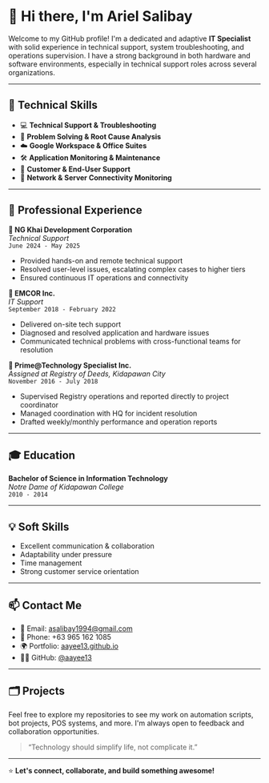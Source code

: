 # 👋 Hi there, I'm Ariel Salibay

Welcome to my GitHub profile! I'm a dedicated and adaptive **IT Specialist** with solid experience in technical support, system troubleshooting, and operations supervision. I have a strong background in both hardware and software environments, especially in technical support roles across several organizations.

<!--![GitHub Banner](https://github.com/aayee13/aayee13/blob/main/assets/banner.png) <!-- Optional: replace with a real banner or remove this line -->

---

## 🔧 Technical Skills

- 💻 **Technical Support & Troubleshooting**
- 🧠 **Problem Solving & Root Cause Analysis**
- ☁️ **Google Workspace & Office Suites**
- 🛠️ **Application Monitoring & Maintenance**
- 🤝 **Customer & End-User Support**
- 📡 **Network & Server Connectivity Monitoring**

---

## 🧪 Professional Experience

**📍 NG Khai Development Corporation**  
*Technical Support*  
`June 2024 - May 2025`  
- Provided hands-on and remote technical support  
- Resolved user-level issues, escalating complex cases to higher tiers  
- Ensured continuous IT operations and connectivity  

**📍 EMCOR Inc.**  
*IT Support*  
`September 2018 - February 2022`  
- Delivered on-site tech support  
- Diagnosed and resolved application and hardware issues  
- Communicated technical problems with cross-functional teams for resolution  

**📍 Prime@Technology Specialist Inc.**  
*Assigned at Registry of Deeds, Kidapawan City*  
`November 2016 - July 2018`  
- Supervised Registry operations and reported directly to project coordinator  
- Managed coordination with HQ for incident resolution  
- Drafted weekly/monthly performance and operation reports  

---

## 🎓 Education

**Bachelor of Science in Information Technology**  
*Notre Dame of Kidapawan College*  
`2010 - 2014`

---

## 💡 Soft Skills

- Excellent communication & collaboration  
- Adaptability under pressure  
- Time management  
- Strong customer service orientation  

---

## 📫 Contact Me

- 📧 Email: [asalibay1994@gmail.com](mailto:asalibay1994@gmail.com)  
- 📱 Phone: +63 965 162 1085  
- 🌍 Portfolio: [aayee13.github.io](https://aayee13.github.io)  
- 🧑‍💻 GitHub: [@aayee13](https://github.com/aayee13)

---

## 🗂️ Projects

Feel free to explore my repositories to see my work on automation scripts, bot projects, POS systems, and more. I'm always open to feedback and collaboration opportunities.

> “Technology should simplify life, not complicate it.”

---

⭐ **Let's connect, collaborate, and build something awesome!**

